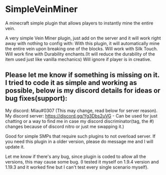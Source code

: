 # SimpleVeinMiner
A minecraft simple plugin that allows players to instantly mine the entire vein.

A very simple Vein Miner plugin, just add on the server and it will work right away with nothing to config with:
With this plugin, it will automatically mine the entire vein upon breaking one of the blocks.
Will work with Silk Touch.
Will work fine with Durability enchants.(It will reduce the durability of the item used just like vanilla mechanics)
Will ignore if player is in creative.

## Please let me know if something is missing on it. I tried to code it as simple and working as possible, below is my discord details for ideas or bug fixes(support):
My discord: Miau#0307 (This may change, read below for server reason).
My discord server: https://discord.gg/Yg3Dbs2uVG - Can be used for just chatting or a way to find me in case my discord discriminator(tag, the #) changes because of discord nitro or just me swapping it.)

Good for simple SMPs that require such plugins to not overload server.
If you need this plugin in a older version, please do message me and I will update it.

Let me know if there's any bug, since plugin is coded to allow all the versions, this may cause some bug. (I tested it myself on 1.9.4 version and 1.19.3 and it worked fine but I can't test every single scenario myself).
